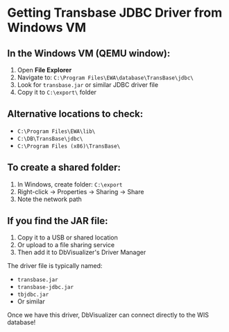 # Getting Transbase JDBC Driver from Windows VM

## In the Windows VM (QEMU window):

1. Open **File Explorer** 
2. Navigate to: `C:\Program Files\EWA\database\TransBase\jdbc\`
3. Look for `transbase.jar` or similar JDBC driver file
4. Copy it to `C:\export\` folder

## Alternative locations to check:
- `C:\Program Files\EWA\lib\`
- `C:\DB\TransBase\jdbc\`
- `C:\Program Files (x86)\TransBase\`

## To create a shared folder:
1. In Windows, create folder: `C:\export`
2. Right-click → Properties → Sharing → Share
3. Note the network path

## If you find the JAR file:
1. Copy it to a USB or shared location
2. Or upload to a file sharing service
3. Then add it to DbVisualizer's Driver Manager

The driver file is typically named:
- `transbase.jar`
- `transbase-jdbc.jar`  
- `tbjdbc.jar`
- Or similar

Once we have this driver, DbVisualizer can connect directly to the WIS database!